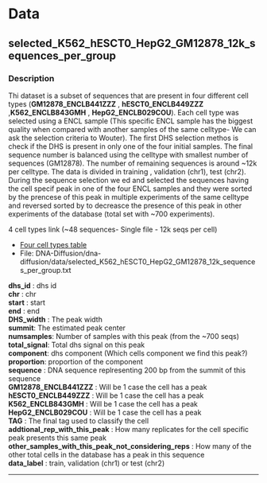 # Data

## selected_K562_hESCT0_HepG2_GM12878_12k_sequences_per_group  


### Description  
Thi dataset is a subset of sequences that are present in four different cell types (__GM12878_ENCLB441ZZZ__  , __hESCT0_ENCLB449ZZZ__   
,__K562_ENCLB843GMH__   , __HepG2_ENCLB029COU__). Each cell type was selected using a ENCL sample (This specific ENCL sample has the biggest quality when compared with another samples of the same celltype- We can ask the selection criteria to Wouter). The first DHS selection methos is check if the DHS is present in only one of the  four initial samples.
The final sequence number is balanced using the celltype with smallest number of sequences (GM12878). The  number of remaining sequences is around  ~12k  per celltype. The data is divided in training , validation (chr1), test (chr2). During the sequence selection we ed and selected the sequences having the cell specif peak in one of the four ENCL samples and they were sorted by the prencese of this peak in multiple experiments of the same celltype and reversed sorted by to decreasce the presence of this peak in other experiments of the database (total set with ~700 experiments).


4 cell types link (~48 sequences- Single file - 12k seqs per cell) 

  -   [Four cell types table](https://drive.google.com/drive/folders/1dBeZIdJZQqaZUzCBVrz_Z2fAV9ePsw7h?usp=sharing)  
  -   File: DNA-Diffusion/dna-diffusion/data/selected_K562_hESCT0_HepG2_GM12878_12k_sequences_per_group.txt  

  
__dhs_id__ : dhs id  
__chr__ :	  chr   
__start__ :  start  
__end__ :  end  
__DHS_width__ :  The  peak width  
__summit__:  The estimated peak center  
__numsamples__:  Number of samples with this peak (from the ~700 seqs)  
__total_signal__:  Total dhs signal on this peak  
__component__:  dhs component (Which cells component we find this peak?)   
__proportion__:   proportion of the component  
__sequence__  : DNA sequence replresenting 200 bp from the summit of this sequence   
__GM12878_ENCLB441ZZZ__  : Will be 1 case the cell has a peak  
__hESCT0_ENCLB449ZZZ__  : Will be 1 case the cell has a peak  
__K562_ENCLB843GMH__  : Will be 1 case the cell has a peak  
__HepG2_ENCLB029COU__  : Will be 1 case the cell has a peak  
__TAG__  : The final tag used to classify the cell  
__addtional_rep_with_this_peak__ : How many replicates for the cell specific peak presents this same peak  
__other_samples_with_this_peak_not_considering_reps__   : How many of the other total cells in the database has a peak in this sequence  
__data_label__ : train, validation (chr1) or test  (chr2)


___
